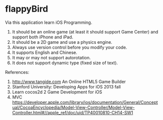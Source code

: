 # flappyBird
Via this application learn iOS Programming.

1. It should be an online game (at least it should support Game Center) and support both iPhone and iPad.
2. It should be a 2D game and use a physics engine.
3. Always use version control before you modify your code.
4. It supports English and Chinese.
5. It may or may not support autorotation.
6. It does not support dynamic type (fixed size of text).












References:
                                                                                                     
1. http://www.tangide.com        An Online HTML5 Game Builder
2. Stanford University: Developing Apps for iOS 2013 fall 
3. Learn cocos2d 2 Game Development for iOS
4. MVC    https://developer.apple.com/library/ios/documentation/General/Conceptual/CocoaEncyclopedia/Model-View-Controller/Model-View-Controller.html#//apple_ref/doc/uid/TP40010810-CH14-SW1



